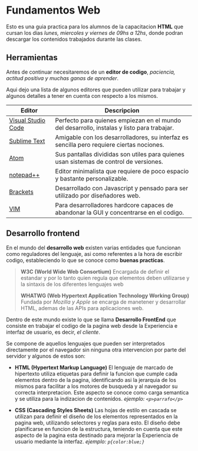# Fundamentos Web

Esto es una guia practica para los alumnos de la capacitacion __HTML__ que cursan los dias _lunes, miercoles y viernes de 09hs a 12hs_, donde podran descargar los contenidos trabajados durante las clases.

## Herramientas

Antes de continuar necesitaremos de un __editor de codigo__, _paciencia, actitud positiva y muchas ganas de aprender_.

Aqui dejo una lista de algunos editores que pueden utilizar para trabajar y algunos detalles a tener en cuenta con respecto a los mismos.

|Editor | Descripcion |
|--|--|
| [Visual Studio Code](https://code.visualstudio.com) | Perfecto para quienes empiezan en el mundo del desarrollo, instalas y listo para trabajar. |
| [Sublime Text](https://sublimetext.com) | Amigable con los desarrolladores, su interfaz es sencilla pero requiere ciertas nociones. |
| [Atom](https://atom.io) | Sus pantallas divididas son utiles para quienes usan sistemas de control de versiones. |
| [notepad++](https://notepad-plus-plus.org/) | Editor minimalista que requiere de poco espacio y bastante personalizable. |
| [Brackets](https://brackets.io) | Desarrollado con Javascript y pensado para ser utilizado por diseñadores web. |
| [VIM](https://www.vim.org/) | Para desarrolladores hardcore capaces de abandonar la GUI y concentrarse en el codigo. |

## Desarrollo frontend

En el mundo del __desarrollo web__ existen varias entidades que funcionan como reguladores del lenguaje, asi como referentes a la hora de escribir codigo, estableciendo lo que se conoce como __buenas practicas__.

> __W3C (World Wide Web Consortium)__ Encargada de definir el estandar y por lo tanto quien regula que elementos deben utilizarse y la sintaxis de los diferentes lenguajes web
>
> __WHATWG (Web Hypertext Application Technology Working Group)__ Fundada por _Mozilla y Apple_ se encarga de manetener y desarrollar HTML, ademas de las APIs para aplicaciones web.

Dentro de este mundo existe lo que se llama __Desarrollo FrontEnd__ que consiste en trabajar el codigo de la pagina web desde la Experiencia e interfaz de usuario, es decir, _el cliente_.

Se compone de aquellos lenguajes que pueden ser interpretados directamente por el navegador sin ninguna otra intervencion por parte del servidor y algunos de estos son:

* __HTML (Hypertext Markup Language)__ El lenguaje de marcado de hipertexto utiliza etiquetas para definir la funcion que cumple cada elementos dentro de la pagina, identificando asi la jerarquia de los mismos para facilitar a los motores de busqueda y al navegador su correcta interpretacion. Este aspecto se conoce como carga semantica y se utiliza para la indizacion de contenidos.
_ejemplo: `<p>parrafo</p>`_

* __CSS (Cascading Styles Sheets)__ Las hojas de estilo en cascada se utilizan para definir el diseño de los elementos representados en la pagina web, utilizando selectores y reglas para esto. El diseño debe planificarse en funcion de la estructura, teniendo en cuenta que este aspecto de la pagina esta destinado para mejorar la Experiencia de usuario mediante la interfaz.
_ejemplo: `p{color:blue;}`_
